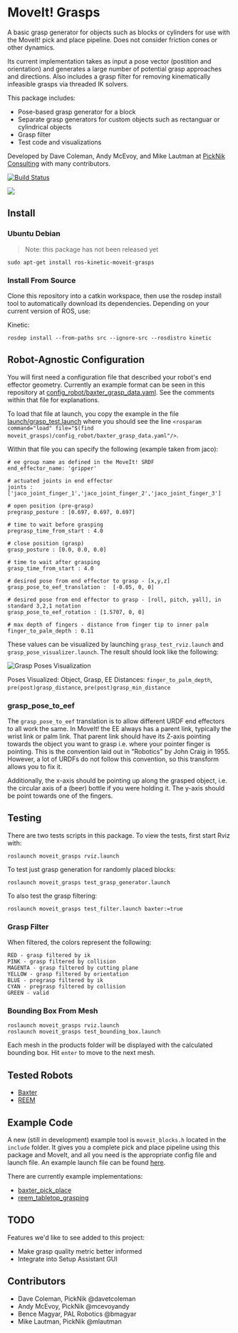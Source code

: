 # MoveIt! Grasps

A basic grasp generator for objects such as blocks or cylinders for use with the MoveIt! pick and place pipeline. Does not consider friction cones or other dynamics.

Its current implementation takes as input a pose vector (postition and orientation) and generates a large number of potential grasp approaches and directions. Also includes a grasp filter for removing kinematically infeasible grasps via threaded IK solvers.

This package includes:

 - Pose-based grasp generator for a block
 - Separate grasp generators for custom objects such as rectanguar or cylindrical objects
 - Grasp filter
 - Test code and visualizations

Developed by Dave Coleman, Andy McEvoy, and Mike Lautman at [PickNik Consulting](http://picknik.ai/) with many contributors.

[![Build Status](https://travis-ci.org/davetcoleman/moveit_grasps.svg?branch=kinetic-devel)](https://travis-ci.org/davetcoleman/moveit_grasps)

<img src="https://raw.githubusercontent.com/davetcoleman/moveit_grasps/kinetic-devel/resources/demo.png" />

## Install

### Ubuntu Debian

> Note: this package has not been released yet

```
sudo apt-get install ros-kinetic-moveit-grasps
```

### Install From Source

Clone this repository into a catkin workspace, then use the rosdep install tool to automatically download its dependencies. Depending on your current version of ROS, use:

Kinetic:
```
rosdep install --from-paths src --ignore-src --rosdistro kinetic
```

## Robot-Agnostic Configuration

You will first need a configuration file that described your robot's end effector geometry. Currently an example format can be seen in this repository at [config_robot/baxter_grasp_data.yaml](https://github.com/davetcoleman/moveit_grasps/blob/kinetic-devel/config_robot/baxter_grasp_data.yaml). See the comments within that file for explanations.

To load that file at launch, you copy the example in the file [launch/grasp_test.launch](https://github.com/davetcoleman/moveit_grasps/blob/kinetic-devel/launch/grasp_test.launch) where you should see the line ``<rosparam command="load" file="$(find moveit_grasps)/config_robot/baxter_grasp_data.yaml"/>``.

Within that file you can specify the following (example taken from jaco):

    # ee group name as defined in the MoveIt! SRDF
    end_effector_name: 'gripper'

    # actuated joints in end effector
    joints : ['jaco_joint_finger_1','jaco_joint_finger_2','jaco_joint_finger_3']

    # open position (pre-grasp)
    pregrasp_posture : [0.697, 0.697, 0.697]

    # time to wait before grasping
    pregrasp_time_from_start : 4.0

    # close position (grasp)
    grasp_posture : [0.0, 0.0, 0.0]

    # time to wait after grasping
    grasp_time_from_start : 4.0

    # desired pose from end effector to grasp - [x,y,z]
    grasp_pose_to_eef_translation :  [-0.05, 0, 0]

    # desired pose from end effector to grasp - [roll, pitch, yall], in standard 3,2,1 notation
    grasp_pose_to_eef_rotation : [1.5707, 0, 0]

    # max depth of fingers - distance from finger tip to inner palm
    finger_to_palm_depth : 0.11

These values can be visualized by launching `grasp_test_rviz.launch` and `grasp_pose_visualizer.launch`.
The result should look like the following:

![Grasp Poses Visualization](https://raw.githubusercontent.com/davetcoleman/moveit_grasps/kinetic-devel/resources/moveit_grasps_poses.jpeg)

Poses Visualized: Object, Grasp, EE
Distances: `finger_to_palm_depth`, `pre(post)grasp_distance`, `pre(post)grasp_min_distance`

### grasp_pose_to_eef

The ``grasp_pose_to_eef`` translation is to allow different URDF end effectors to all work the same. In MoveIt! the EE always has a parent link, typically the wrist link or palm link. That parent link should have its Z-axis pointing towards the object you want to grasp i.e. where your pointer finger is pointing. This is the convention laid out in "Robotics" by John Craig in 1955. However, a lot of URDFs do not follow this convention, so this transform allows you to fix it.

Additionally, the x-axis should be pointing up along the grasped object, i.e. the circular axis of a (beer) bottle if you were holding it. The y-axis should be point towards one of the fingers.

## Testing

There are two tests scripts in this package. To view the tests, first start Rviz with:

    roslaunch moveit_grasps rviz.launch

To test just grasp generation for randomly placed blocks:

    roslaunch moveit_grasps test_grasp_generator.launch

To also test the grasp filtering:

    roslaunch moveit_grasps test_filter.launch baxter:=true

### Grasp Filter

When filtered, the colors represent the following:

    RED - grasp filtered by ik
    PINK - grasp filtered by collision
    MAGENTA - grasp filtered by cutting plane
    YELLOW - grasp filtered by orientation
    BLUE - pregrasp filtered by ik
    CYAN - pregrasp filtered by collision
    GREEN - valid

### Bounding Box From Mesh

    roslaunch moveit_grasps rviz.launch
    roslaunch moveit_grasps test_bounding_box.launch

Each mesh in the products folder will be displayed with the calculated bounding box. Hit `enter` to move to the next mesh.

## Tested Robots

 - [Baxter](https://github.com/davetcoleman/baxter_cpp)
 - [REEM](http://wiki.ros.org/Robots/REEM)

## Example Code

A new (still in development) example tool is ``moveit_blocks.h`` located in the ``include`` folder. It gives you a complete pick and place pipeline using this package and MoveIt, and all you need is the appropriate config file and launch file. An example launch file can be found [here](https://github.com/davetcoleman/clam/blob/master/clam_pick_place/launch/pick_place.launch).

There are currently example implementations:

 - [baxter_pick_place](https://github.com/davetcoleman/baxter_cpp/tree/kinetic-devel/baxter_pick_place)
 - [reem_tabletop_grasping](https://github.com/pal-robotics/reem_tabletop_grasping)

## TODO

Features we'd like to see added to this project:

 - Make grasp quality metric better informed
 - Integrate into Setup Assistant GUI

## Contributors

 - Dave Coleman, PickNik @davetcoleman
 - Andy McEvoy, PickNik @mcevoyandy
 - Bence Magyar, PAL Robotics @bmagyar
 - Mike Lautman, PickNik @mlautman
